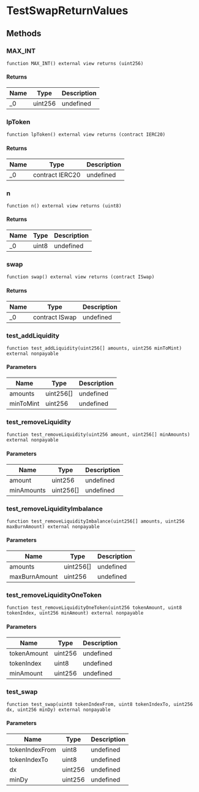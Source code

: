 # TestSwapReturnValues









## Methods

### MAX_INT

```solidity
function MAX_INT() external view returns (uint256)
```






#### Returns

| Name | Type | Description |
|---|---|---|
| _0 | uint256 | undefined |

### lpToken

```solidity
function lpToken() external view returns (contract IERC20)
```






#### Returns

| Name | Type | Description |
|---|---|---|
| _0 | contract IERC20 | undefined |

### n

```solidity
function n() external view returns (uint8)
```






#### Returns

| Name | Type | Description |
|---|---|---|
| _0 | uint8 | undefined |

### swap

```solidity
function swap() external view returns (contract ISwap)
```






#### Returns

| Name | Type | Description |
|---|---|---|
| _0 | contract ISwap | undefined |

### test_addLiquidity

```solidity
function test_addLiquidity(uint256[] amounts, uint256 minToMint) external nonpayable
```





#### Parameters

| Name | Type | Description |
|---|---|---|
| amounts | uint256[] | undefined |
| minToMint | uint256 | undefined |

### test_removeLiquidity

```solidity
function test_removeLiquidity(uint256 amount, uint256[] minAmounts) external nonpayable
```





#### Parameters

| Name | Type | Description |
|---|---|---|
| amount | uint256 | undefined |
| minAmounts | uint256[] | undefined |

### test_removeLiquidityImbalance

```solidity
function test_removeLiquidityImbalance(uint256[] amounts, uint256 maxBurnAmount) external nonpayable
```





#### Parameters

| Name | Type | Description |
|---|---|---|
| amounts | uint256[] | undefined |
| maxBurnAmount | uint256 | undefined |

### test_removeLiquidityOneToken

```solidity
function test_removeLiquidityOneToken(uint256 tokenAmount, uint8 tokenIndex, uint256 minAmount) external nonpayable
```





#### Parameters

| Name | Type | Description |
|---|---|---|
| tokenAmount | uint256 | undefined |
| tokenIndex | uint8 | undefined |
| minAmount | uint256 | undefined |

### test_swap

```solidity
function test_swap(uint8 tokenIndexFrom, uint8 tokenIndexTo, uint256 dx, uint256 minDy) external nonpayable
```





#### Parameters

| Name | Type | Description |
|---|---|---|
| tokenIndexFrom | uint8 | undefined |
| tokenIndexTo | uint8 | undefined |
| dx | uint256 | undefined |
| minDy | uint256 | undefined |




